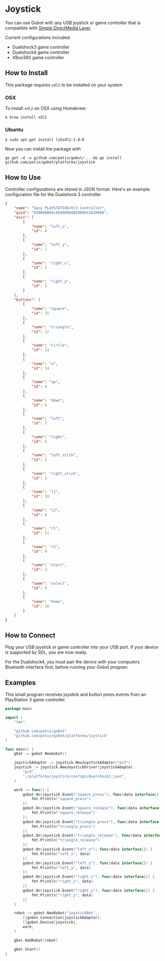 # Joystick

You can use Gobot with any USB joystick or game controller that is compatible with [Simple DirectMedia Layer](http://www.libsdl.org/).

Current configurations included:
- Dualshock3 game controller
- Dualshock4 game controller
- XBox360 game controller

## How to Install

This package requires `sdl2` to be installed on your system

### OSX

To install `sdl2` on OSX using Homebrew:

```
$ brew install sdl2
```

### Ubuntu

```
$ sudo apt-get install libsdl2-2.0-0
```

Now you can install the package with

```
go get -d -u github.com/potix/gobot/... && go install github.com/potix/gobot/platforms/joystick
```

## How to Use

Controller configurations are stored in JSON format. Here's an example configuration file for the Dualshock 3 controller

```json
{
    "name": "Sony PLAYSTATION(R)3 Controller",
    "guid": "030000004c0500006802000011010000",
    "axis": [
        {
            "name": "left_x",
            "id": 0
        },
        {
            "name": "left_y",
            "id": 1
        },
        {
            "name": "right_x",
            "id": 2
        },
        {
            "name": "right_y",
            "id": 3
        }
    ],
    "buttons": [
        {
            "name": "square",
            "id": 15
        },
        {
            "name": "triangle",
            "id": 12
        },
        {
            "name": "circle",
            "id": 13
        },
        {
            "name": "x",
            "id": 14
        },
        {
            "name": "up",
            "id": 4
        },
        {
            "name": "down",
            "id": 6
        },
        {
            "name": "left",
            "id": 7
        },
        {
            "name": "right",
            "id": 5
        },
        {
            "name": "left_stick",
            "id": 1
        },
        {
            "name": "right_stick",
            "id": 2
        },
        {
            "name": "l1",
            "id": 10
        },
        {
            "name": "l2",
            "id": 8
        },
        {
            "name": "r1",
            "id": 11
        },
        {
            "name": "r2",
            "id": 9
        },
        {
            "name": "start",
            "id": 3
        },
        {
            "name": "select",
            "id": 0
        },
        {
            "name": "home",
            "id": 16
        }
    ]
}
```

## How to Connect

Plug your USB joystick or game controller into your USB port. If your device is supported by SDL, you are now ready.

For the Dualshock4, you must pair the device with your computers Bluetooth interface first, before running your Gobot program.

## Examples

This small program receives joystick and button press events from an PlayStation 3 game controller.

```go
package main

import (
	"fmt"

	"github.com/potix/gobot"
	"github.com/potix/gobot/platforms/joystick"
)

func main() {
	gbot := gobot.NewGobot()

	joystickAdaptor := joystick.NewJoystickAdaptor("ps3")
	joystick := joystick.NewJoystickDriver(joystickAdaptor,
		"ps3",
		"./platforms/joystick/configs/dualshock3.json",
	)

	work := func() {
		gobot.On(joystick.Event("square_press"), func(data interface{}) {
			fmt.Println("square_press")
		})
		gobot.On(joystick.Event("square_release"), func(data interface{}) {
			fmt.Println("square_release")
		})
		gobot.On(joystick.Event("triangle_press"), func(data interface{}) {
			fmt.Println("triangle_press")
		})
		gobot.On(joystick.Event("triangle_release"), func(data interface{}) {
			fmt.Println("triangle_release")
		})
		gobot.On(joystick.Event("left_x"), func(data interface{}) {
			fmt.Println("left_x", data)
		})
		gobot.On(joystick.Event("left_y"), func(data interface{}) {
			fmt.Println("left_y", data)
		})
		gobot.On(joystick.Event("right_x"), func(data interface{}) {
			fmt.Println("right_x", data)
		})
		gobot.On(joystick.Event("right_y"), func(data interface{}) {
			fmt.Println("right_y", data)
		})
	}

	robot := gobot.NewRobot("joystickBot",
		[]gobot.Connection{joystickAdaptor},
		[]gobot.Device{joystick},
		work,
	)

	gbot.AddRobot(robot)

	gbot.Start()
}
```
